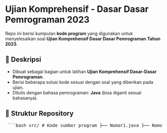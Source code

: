 # Ujian Komprehensif - Dasar Dasar Pemrograman 2023

Repo ini berisi kumpulan **kode program** yang digunakan untuk menyelesaikan soal **Ujian Komprehensif Dasar Dasar Pemrograman Tahun 2023**.

## 📌 Deskripsi

- Dibuat sebagai bagian untuk latihan **Ujian Komprehensif Dasar-Dasar Pemrograman**.
- Berisi beberapa solusi kode sesuai dengan soal yang diberikan pada ujian.
- Ditulis dengan bahasa pemrograman: **Java** (bisa diganti sesuai bahasanya).

## 📂 Struktur Repository

<pre> ```bash src/ # Kode sumber program ├── Nomor1.java ├── Nomor2.java ├── Nomor3.java ├── Nomor4.java ├── Nomor5.java ├── Nomor6.java ├── Nomor7.java ├── Nomor8.java └── Nomor9.java soal/ # File soal ujian ├── Gambar1.jpeg ├── Gambar2.jpeg └── Gambar3.jpeg ``` </pre>
